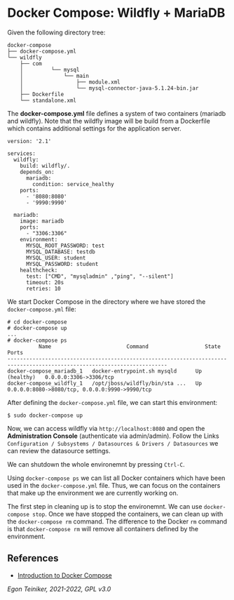 # Docker Compose: Wildfly + MariaDB

Given the following directory tree:
```
docker-compose
├── docker-compose.yml
└── wildfly
    ├── com
    │         └── mysql
    │             └── main
    │                 ├── module.xml
    │                 └── mysql-connector-java-5.1.24-bin.jar
    ├── Dockerfile
    └── standalone.xml
```

The **docker-compose.yml** file defines a system of two containers (mariadb and wildfly).
Note that the wildfly image will be build from a Dockerfile which contains additional settings for the application server. 
```
version: '2.1'

services:
  wildfly:
    build: wildfly/.
    depends_on:
      mariadb:
        condition: service_healthy
    ports:
      - '8080:8080'
      - '9990:9990'

  mariadb:
    image: mariadb
    ports:
      - "3306:3306"
    environment:
      MYSQL_ROOT_PASSWORD: test
      MYSQL_DATABASE: testdb
      MYSQL_USER: student
      MYSQL_PASSWORD: student
    healthcheck:
      test: ["CMD", "mysqladmin" ,"ping", "--silent"]
      timeout: 20s
      retries: 10

```
We start Docker Compose in the directory where we have stored the `docker-compose.yml` file:
```
# cd docker-compose
# docker-compose up
...
# docker-compose ps
          Name                        Command                  State                           Ports                     
-------------------------------------------------------------------------------------------------------------------------
docker-compose_mariadb_1   docker-entrypoint.sh mysqld      Up (healthy)   0.0.0.0:3306->3306/tcp                        
docker-compose_wildfly_1   /opt/jboss/wildfly/bin/sta ...   Up             0.0.0.0:8080->8080/tcp, 0.0.0.0:9990->9990/tcp
```
After defining the `docker-compose.yml` file, we can start this environment:
```
$ sudo docker-compose up
```
Now, we can access wildfly via `http://localhost:8080` and open the **Administration Console** (authenticate via admin/admin).
Follow the Links `Configuration / Subsystems / Datasources & Drivers / Datasources` we can review the datasource settings.

We can shutdown the whole environemnt by pressing `Ctrl-C`.

Using `docker-compose ps` we can list all Docker containers which have been used in the `docker-compose.yml` file.
Thus, we can focus on the containers that make up the environment we are currently working on.

The first step in cleaning up is to stop the environemnt. We can use `docker-compose stop`.
Once we have stopped the containers, we can clean up with the `docker-compose rm` command.
The difference to the Docker `rm` command is that `docker-compose rm` will remove all containers defined by the environment.

## References
* [Introduction to Docker Compose](https://www.baeldung.com/docker-compose)

*Egon Teiniker, 2021-2022, GPL v3.0*
